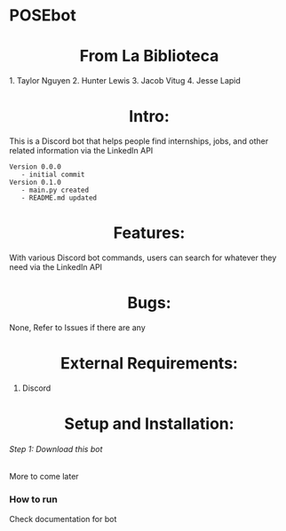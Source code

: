 # POSEbot

<h1 align="center"> From La Biblioteca</h1>
1. Taylor Nguyen
2. Hunter Lewis
3. Jacob Vitug
4. Jesse Lapid

<h1 align="center"> Intro:</h1>

This is a Discord bot that helps people find internships, jobs, and other 
related information via the LinkedIn API

```
Version 0.0.0
   - initial commit
Version 0.1.0
   - main.py created
   - README.md updated
```
<h1 align="center"> Features:</h1>


With various Discord bot commands, users can search for whatever they need
via the LinkedIn API


<h1 align="center"> Bugs:</h1>

None, Refer to Issues if there are any

<h1 align="center"> External Requirements:</h1>

1. Discord

<h1 align="center"> Setup and Installation:</h1>

###### Step 1: Download this bot

More to come later

### How to run

Check documentation for bot